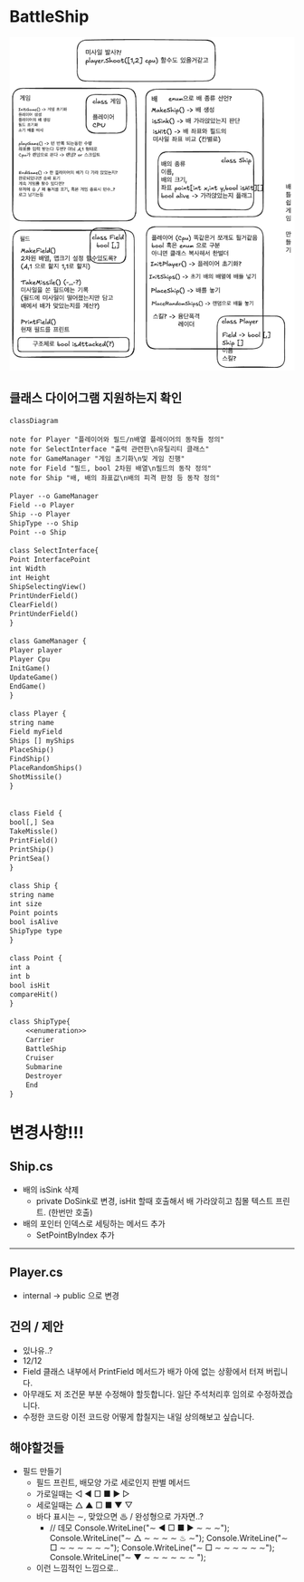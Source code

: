 # BattleShip
 
![배틀쉽](battleShip.png)

## 클래스 다이어그램 지원하는지 확인
```mermaid
classDiagram

note for Player "플레이어와 필드/n배열 플레이어의 동작들 정의"
note for SelectInterface "출력 관련한\n유틸리티 클래스"
note for GameManager "게임 초기화\n및 게임 진행"
note for Field "필드, bool 2차원 배열\n필드의 동작 정의"
note for Ship "배, 배의 좌표값\n배의 피격 판정 등 동작 정의"

Player --o GameManager
Field --o Player
Ship --o Player
ShipType --o Ship
Point --o Ship

class SelectInterface{
Point InterfacePoint
int Width
int Height
ShipSelectingView()
PrintUnderField()
ClearField()
PrintUnderField()
}

class GameManager {
Player player
Player Cpu
InitGame()
UpdateGame()
EndGame()
}

class Player {
string name
Field myField
Ships [] myShips
PlaceShip()
FindShip()
PlaceRandomShips()
ShotMissile()
}


class Field {
bool[,] Sea
TakeMissle()
PrintField()
PrintShip()
PrintSea()
}

class Ship {
string name
int size
Point points
bool isAlive
ShipType type
}

class Point {
int a
int b
bool isHit
compareHit()
}

class ShipType{
    <<enumeration>>
    Carrier
    BattleShip
    Cruiser
    Submarine
    Destroyer
    End
}
```

# 변경사항!!!

## Ship.cs
* 배의 isSink 삭제
  * private DoSink로 변경, isHit 할때 호출해서 배 가라앉히고 침몰 텍스트 프린트. (한번만 호출)
* 배의 포인터 인덱스로 세팅하는 메서드 추가
  * SetPointByIndex 추가

---

## Player.cs 
* internal -> public 으로 변경



## 건의 / 제안
* 있나유..?
* 12/12
* Field 클래스 내부에서 PrintField 메서드가 배가 아에 없는 상황에서 터져 버립니다.
* 아무래도 저 조건문 부분 수정해야 할듯합니다. 일단 주석처리후 임의로 수정하겠습니다.
* 수정한 코드랑 이전 코드랑 어떻게 합칠지는 내일 상의해보고 싶습니다.

## 해야할것들
* 필드 만들기
  * 필드 프린트, 배모양 가로 세로인지 판별 메서드
  * 가로일때는 ◁ ◀ □ ■ ▶ ▷
  * 세로일때는 △ ▲ □ ■ ▼ ▽
  * 바다 표시는 ∼, 맞았으면 ♨ / 완성형으로 가자면..?
    * // 데모
  Console.WriteLine("∼ ◀ □ ■ ▶ ∼ ∼ ∼");
  Console.WriteLine("∼ △ ∼ ∼ ∼ ∼ ♨ ∼");
  Console.WriteLine("∼ □ ∼ ∼ ∼ ∼ ∼ ∼");
  Console.WriteLine("∼ □ ∼ ∼ ∼ ∼ ∼ ∼");
  Console.WriteLine("∼ ▼ ∼ ∼ ∼ ∼ ∼ ∼ ");
  * 이런 느낌적인 느낌으로..
